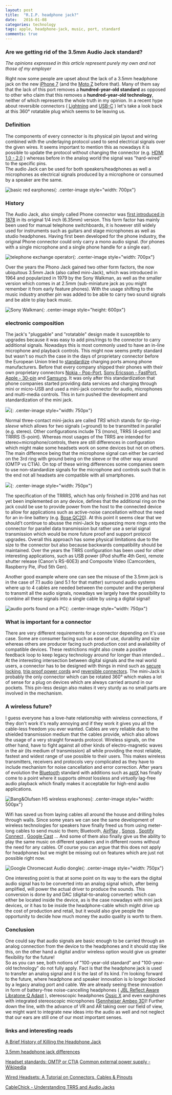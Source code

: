 ```yaml
---
layout: post
title:  "R.I.P. headphone jack?"
date:   2016-01-08
categories: technology
tags: apple, headphone-jack, music, port, standard
comments: true
---
```


### Are we getting rid of the 3.5mm Audio Jack standard?
*The opinions expressed in this article represent purely my own and not those of my employer*

Right now some people are upset about the lack of a 3.5mm headphone jack on the new [iPhone 7](http://www.apple.com/iphone-7/) (and the [Moto Z](https://www.motorola.com/us/products/moto-z-family) before that). Many of them say that the lack of this port removes a **hundred-year-old standard** as opposed to other who claim that  this removes a **hundred-year-old technology**, neither of which represents the whole truth in my opinion. In a recent hype about reversible connectors ( [Lightning](https://en.wikipedia.org/wiki/Lightning_(connector) ) and [USB-C](https://en.wikipedia.org/wiki/USB_Type-C) ) let's take a look back at this 360° rotatable plug which seems to be leaving us.

### Definition
The components of every connector is its physical pin layout and wiring combined with the underlaying protocol used to send electrical signals over the given wires. It seems important to mention this as nowadays it is possible to update the protocol without changing the connector (e.g. [HDMI 1.0 - 2.0](https://en.wikipedia.org/wiki/HDMI) ) whereas before in the analog world the signal was "hard-wired" to the specific pins.  
The audio Jack can be used for both speakers/headphones as well a microphones as electrical signals produced by a microphone or consumed by a speaker are the same.

![basic red earphones](/pictures/2016-01-08-audio-jack/sony-red-earphones.jpg){: .center-image style="width: 700px"}

### History
The Audio Jack, also simply called Phone connector was [first introduced in 1878](https://en.wikipedia.org/wiki/Phone_connector_(audio)) in its original 1/4 inch (6.35mm) version. This form factor has mainly been used for manual telephone switchboards, it is however still widely used for instruments such as guitars and stage microphones as well as studio headphones. Having first been developed for the phone industry, the original Phone connector could only carry a mono audio signal. (for phones with a single microphone and a single phone handle for a single ear). 

![telephone exchange operator](/pictures/2016-01-08-audio-jack/telephone-exchange-operator.jpg){: .center-image style="width: 700px"}

Over the years the Phono Jack gained two other form factors, the now ubiquitous 3.5mm Jack (also called mini-Jack), which was introduced in 1964 and popularized in 1979 by the Sony Walkman, as well as the smaller version which comes in at 2.5mm (sub-miniature jack as you might remember it from early feature phones). With the usage shifting to the music industry another pin was added to be able to carry two sound signals and be able to play back music.

![Sony Walkman](/pictures/2016-01-08-audio-jack/sony-walkman.jpg){: .center-image style="height: 600px"}

### electronic composition
The jack's "pluggable" and "rotatable" design made it susceptible to upgrades because it was easy to add pins/rings to the connector to carry additional signals. Nowadays this is most commonly used to have an in-line microphone and playback controls. This might now seems pretty standard but wasn't so much the case in the days of proprietary connector before the European Union tried to [standardize](http://europa.eu/rapid/press-release_MEMO-09-301_en.htm) charging ports among phone manufacturers. Before that every company shipped their phones with their own proprietary connectors [Nokia - Pop-Port](https://en.wikipedia.org/wiki/Nokia_Pop-Port), [Sony Ericsson - FastPort](https://en.wikipedia.org/wiki/FastPort), [Apple - 30-pin](https://en.wikipedia.org/wiki/Dock_connector) and [Samsung](http://pinouts.ru/CellularPhones-P-W/all_samsung_pinout.shtml). It was only after this standardization that phone companies started providing data services and charging through mini or micro-USB and used a mini-jack connector for audio, microphones and multi-media controls. This in turn pushed the development and standardization of the mini jack.

![](/pictures/2016-01-08-audio-jack/trrs-mono-stereo.jpg){: .center-image style="width: 750px"}

Normal three-contact mini-jacks are called *TRS* which stands for *tip-ring-sleeve* which allows for two signals (+ground) to be transmitted in parallel (e.g. stereo). Other configurations include TS (mono), TRRS (4-point) and TRRRS (5-point). Whereas most usages of the TRRS are intended for stereo+microphone/controls, there are still differences in configuration which might make some headsets work on some devices but not on others. The main difference being that the microphone signal can either be carried on the 3rd ring with ground being on the sleeve or the other way around (OMTP vs CTIA). On top of these wiring differences some companies seem to use non-standardize signals for the microphone and controls such that in the end not all headsets are compatible with all smartphones.

![](/pictures/2016-01-08-audio-jack/trrs-ring-sleeve.jpg){: .center-image style="width: 750px"}

The specification of the TRRRS, which has only finished in 2016 and has not yet been implemented on any device, defines that the additional ring on the jack could be use to provide power from the host to the connected device to allow for applications such as active-noise cancellation without the need for an in-line battery (e.g. [Bose QC20](https://www.bose.co.uk/en_gb/products/headphones/earphones/quietcomfort-20i-acoustic-noise-cancelling-headphones.html?mc=05_PS_HP_BO_GO_&gclid=Cj0KEQiA6_TBBRDInaPjhcelt5oBEiQApPeTFzpSf-nZyL7Jt4p82xpdX4b2aDQtwxJgbsIw5vxO1e0aArxz8P8HAQ&gclsrc=aw.ds)). At this point it seems clear that we should't continue to abusse the mini-Jack by squeezing more rings onto the connector for parallel data transmission but rather use a serial signal transmission which would be more future proof and support protocol upgrades. Overall this approach has some physical limitations due to the size to the connector but also because backwards compatibility should be maintained. Over the years the TRRS configuration has been used for other interesting applications, such as USB power (iPod shuffle 4th Gen), remote shutter release (Canon's RS-60E3)  and Composite Video (Camcorders, Raspberry Pie, iPod 5th Gen). 

Another good example where one can see the misuse of the 3.5mm jack is in the case of 7.1 audio (and 5.1 for that matter) surround audio systems where up to 4 cables are needed between the computer and the peripheral to transmit all the audio signals, nowadays we largely have the possibility to combine all these signals into a single cable by using a digital signal!

![audio ports found on a PC](/pictures/2016-01-08-audio-jack/audio-ports.jpg){: .center-image style="width: 750px"}

### What is important for a connector
There are very different requirements for a connector depending on it's use case. Some are consumer facing such as ease of use, durability and size whereas others are producer facing such production cost and availability of compatible devices. These restrictions might also create a positive feedback loop to keep legacy technology around for longer than intended...  
At the interesting intersection between digital signals and the real world users, a connector has to be designed with things in mind such as [secure locking](https://en.wikipedia.org/wiki/DisplayPort#Technical_specifications), [trip proof power cords](https://en.wikipedia.org/wiki/MagSafe) and [reversible connectors](https://en.wikipedia.org/wiki/USB_Type-C). The mini-Jack is probably the only connector which can be rotated 360° which makes a lot of sense for a plug on devices which are always carried around in our pockets. This pin-less design also makes it very sturdy as no small parts are involved in the mechanism.

### A wireless future?
I guess everyone has a love-hate relationship with wireless connections, if they don't work it's really annoying and if they work it gives you all the cable-less freedom you ever wanted. Cables are very reliable due to the shielded transmission medium that the cables provide, which also allows the usage of a very straight forwards protocol. Wireless signals, on the other hand, have to fight against all other kinds of electro-magnetic waves in the air (its medium of transmission) all while providing the most reliable, fastest and widest range of use possible to their users. This makes wireless transmitters, receivers and protocols very complicated as they have to include mechanism for noise cancellation and error correction. After years of evolution the [Bluetooth](https://en.wikipedia.org/wiki/Bluetooth) standard with additions such as [aptX](http://www.aptx.com/) has finally come to a point where it supports *almost* lossless and *virtually* lag-free audio playback which finally makes it acceptable for high-end audio applications.

![Bang&Olufsen H5 wireless eraphones](/pictures/2016-01-08-audio-jack/bang-olufsen-H5.png){: .center-image style="width: 500px"}

Wifi has saved us from laying cables all around the house and drilling holes through walls. Since some years we can see the same development of wireless technologies for speakers have finally freed us from using meter-long cables to send music to them; Bluetooth, [AirPlay](https://www.cnet.com/topics/speakers/best-speakers/airplay/) , [Sonos](www.sonos.com) , [Spotify Connect](https://www.spotifygear.com/) , [Google Cast](https://www.google.com/chromecast/built-in/audio/) ... And some of them also finally give us the ability to play the same music on different speakers and in different rooms without the need for any cables. Of course you can argue that this does not apply for headphones but we might be missing out on features which are just not possible right now.

![Google Chromecast Audio dongle](/pictures/2016-01-08-audio-jack/google-chromecast-audio.jpg){: .center-image style="width: 750px"}

One interesting point is that at some point on its way to the ears the digital audio signal has to be converted into an analog signal which, after being amplified, will power the actual driver to produce the sounds. This conversion is done by and DAC (digital-to-analog converter) which can either be located inside the device, as is the case nowadays with mini jack devices, or it has to be inside the headphone-cable which might drive up the cost of production and retail, but it would also give people the opportunity to decide how much money the audio quality is worth to them.

### Conclusion
One could say that audio signals are basic enough to be carried through an analog connection from the device to the headphones and it should stay like this, on the other hand a digital and/or wireless option would give us greater flexibility for the future!  
So as you can see, both notions of  "100-year-old standard" and "100-year-old technology" do not fully apply. Fact is that the headphone jack is used to transfer an analog signal and it is the last of its kind.
I'm looking forward to the future, where headphone and speaker innovation is lo longer blocked by a legacy analog port and cable. We are already seeing these innovation in form of battery-free noise-cancelling headphones ( [JBL Reflect Aware](https://www.jbl.com/earbuds/REFLECT+AWARE.html) [Libratone Q Adapt](https://www.libratone.com/us/products/q-adapt-in-ear) ), stereoscopic headphones  [Ossic X](https://www.ossic.com/) and even earphones with integrated stereoscopic microphones  ([Sennheiser Ambeo 3D](http://www.soundguys.com/sennheiser-ambeo-smart-surround-headphones-10937/))! Further down the line, with the advance of VR and AR taking over our field of view, we might want to integrate new ideas into the audio as well and not neglect that our ears are still one of our most important senses.

### links and interesting reads

[A Brief History of Killing the Headphone Jack](https://shkspr.mobi/blog/2016/06/a-brief-history-of-killing-the-headphone-jack/)

[3.5mm headphone jack differences](https://www.quora.com/What-is-the-difference-between-3-5-mm-jack-in-mobiles-and-laptops/answer/Gaurav-Rathod-3?srid=d8u0)

[Headset standards: OMTP or CTIA](http://www.ebay.com/gds/Headset-standards-OMTP-or-CTIA-/10000000176335062/g.html)
[Common external power supply - Wikipedia](https://en.wikipedia.org/wiki/Common_external_power_supply#Pending.2Ffuture_European_legislation)

[Wired Headsets: A Tutorial on Connectors, Cables & Pinouts](http://www.mgraves.org/2014/08/wired-headsets-a-tutorial-on-connectors-cables-pinouts/)

[CableChick - Understanding TRRS and Audio Jacks](http://www.cablechick.com.au/blog/understanding-trrs-and-audio-jacks/)
